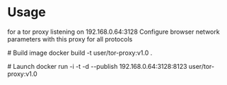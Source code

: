 # Usage
for a tor proxy listening on 192.168.0.64:3128
Configure browser network parameters with this proxy for all protocols

# Build image
docker build -t user/tor-proxy:v1.0 .

# Launch
docker run -i -t -d --publish 192.168.0.64:3128:8123 user/tor-proxy:v1.0

